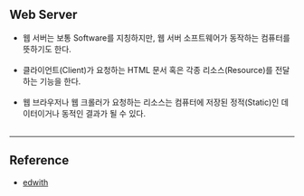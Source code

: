 Web Server
----------

-	웹 서버는 보통 Software를 지칭하지만, 웹 서버 소프트웨어가 동작하는 컴퓨터를 뜻하기도 한다.<br><br>
-	클라이언트(Client)가 요청하는 HTML 문서 혹은 각종 리소스(Resource)를 전달하는 기능을 한다.<br><br>
-	웹 브라우저나 웹 크롤러가 요청하는 리소스는 컴퓨터에 저장된 정적(Static)인 데이터이거나 동적인 결과가 될 수 있다.<br><br>

---

Reference
---------

-	[edwith](https://www.edwith.org/boostcourse-web/lecture/16665/)
